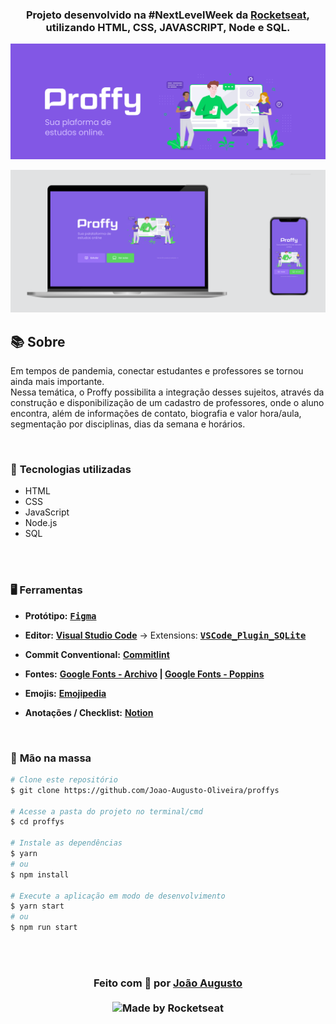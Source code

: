 <div align=center>

<h3>

Projeto desenvolvido na #NextLevelWeek da [Rocketseat], utilizando **HTML**, **CSS**, **JAVASCRIPT**, **Node** e **SQL**.

</h3>

![PRINTS](./layout/banner.png)

![PRINTS](./layout/mockup.png)


</div>

## 📚 **Sobre**

Em tempos de pandemia, conectar estudantes e professores se tornou ainda mais importante.
<br>
Nessa temática, o Proffy possibilita a integração desses sujeitos, através da construção e disponibilização de um cadastro de professores, onde o aluno encontra, além de informações de contato, biografia e valor hora/aula, segmentação por disciplinas, dias da semana e horários.

<br>

### 📌  **Tecnologias utilizadas**
* HTML
* CSS
* JavaScript
* Node.js
* SQL
<br>
<br>

### 🖥 **Ferramentas**

- **Protótipo:** **<kbd>[Figma](https://www.figma.com/file/GHGS126t7WYjnPZdRKChJF/?viewer=1&node-id=)</kbd>** 
- **Editor:** **[Visual Studio Code](https://code.visualstudio.com/)** &rarr; Extensions: **<kbd>[VSCode_Plugin_SQLite]</kbd>**
- **Commit Conventional:** **[Commitlint]**
- **Fontes:** **[Google Fonts - Archivo](https://fonts.google.com/specimen/Archivo?query=archivo) | [Google Fonts - Poppins](https://fonts.google.com/specimen/Poppins?query=Poppins)**
- **Emojis:** **[Emojipedia](https://emojipedia.org/)** 

- **Anotações / Checklist:** **[Notion](https://www.notion.so/)**

<br>

### 🚀 **Mão na massa**

```bash
# Clone este repositório
$ git clone https://github.com/Joao-Augusto-Oliveira/proffys

# Acesse a pasta do projeto no terminal/cmd
$ cd proffys

# Instale as dependências
$ yarn
# ou
$ npm install

# Execute a aplicação em modo de desenvolvimento
$ yarn start
# ou
$ npm run start

```

<br>
<br>

<h3 align="center">
Feito com 💜 por <a href="https://www.linkedin.com/in/joão-augusto-oliveira-dos-santos-9b0693195">João Augusto</a>
<br><br>

  <img alt="Made by Rocketseat" src="https://img.shields.io/badge/made%20by-Rocketseat-%237519C1">
</a>
</h3>

<!-- Links -->

[Rocketseat]: https://rocketseat.com.br/

[Commitlint]: https://github.com/conventional-changelog/commitlint
[VSCode_Plugin_SQLite]: https://marketplace.visualstudio.com/items?itemName=alexcvzz.vscode-sqlite


